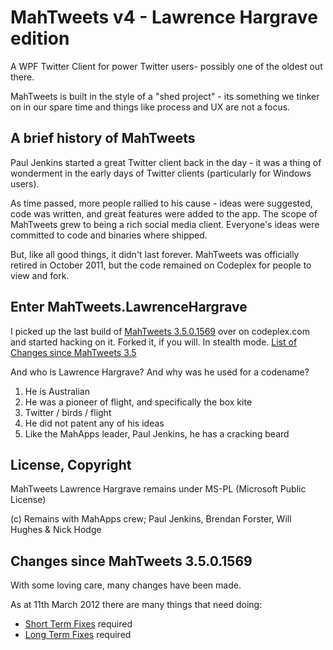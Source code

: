 # MahTweets v4 - Lawrence Hargrave edition

A WPF Twitter Client for power Twitter users- possibly one of the oldest out there.

MahTweets is built in the style of a "shed project" - its something we tinker on in our spare time and things like process and UX are not a focus.

## A brief history of MahTweets

Paul Jenkins started a great Twitter client back in the day - it was a thing of wonderment in the early days of Twitter clients (particularly for Windows users).

As time passed, more people rallied to his cause - ideas were suggested, code was written, and great features were added to the app. The scope of MahTweets grew to being a rich social media client. Everyone's ideas were committed to code and binaries where shipped.

But, like all good things, it didn't last forever. MahTweets was officially retired in October 2011, but the code remained on Codeplex for people to view and fork.

## Enter MahTweets.LawrenceHargrave

I picked up the last build of [MahTweets 3.5.0.1569](http://mahtweets.codeplex.com/SourceControl/list/changesets) over on codeplex.com and started hacking on it. Forked it, if you will. In stealth mode.
[List of Changes since MahTweets 3.5](wiki/initialchanges)

And who is Lawrence Hargrave? And why was he used for a codename?

1. He is Australian
2. He was a pioneer of flight, and specifically the box kite
3. Twitter / birds / flight
4. He did not patent any of his ideas
5. Like the MahApps leader, Paul Jenkins, he has a cracking beard

## License, Copyright

MahTweets Lawrence Hargrave remains under MS-PL (Microsoft Public License)

(c) Remains with MahApps crew; Paul Jenkins, Brendan Forster, Will Hughes & Nick Hodge

## Changes since MahTweets 3.5.0.1569

With some loving care, many changes have been made.

As at 11th March 2012 there are many things that need doing:

* [Short Term Fixes](wiki/shorttermfixes) required
* [Long Term Fixes](wiki/longtermfixes) required